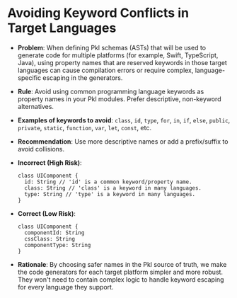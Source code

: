 # Avoiding Keyword Conflicts in Target Languages

- **Problem**: When defining Pkl schemas (ASTs) that will be used to generate code for multiple platforms (for example, Swift, TypeScript, Java), using property names that are reserved keywords in those target languages can cause compilation errors or require complex, language-specific escaping in the generators.

- **Rule**: Avoid using common programming language keywords as property names in your Pkl modules. Prefer descriptive, non-keyword alternatives.

- **Examples of keywords to avoid**: `class`, `id`, `type`, `for`, `in`, `if`, `else`, `public`, `private`, `static`, `function`, `var`, `let`, `const`, etc.

- **Recommendation**: Use more descriptive names or add a prefix/suffix to avoid collisions.

- **Incorrect (High Risk)**:

  ```pkl
  class UIComponent {
    id: String // 'id' is a common keyword/property name.
    class: String // 'class' is a keyword in many languages.
    type: String // 'type' is a keyword in many languages.
  }
  ```

- **Correct (Low Risk)**:

  ```pkl
  class UIComponent {
    componentId: String
    cssClass: String
    componentType: String
  }
  ```

- **Rationale**: By choosing safer names in the Pkl source of truth, we make the code generators for each target platform simpler and more robust. They won't need to contain complex logic to handle keyword escaping for every language they support.
